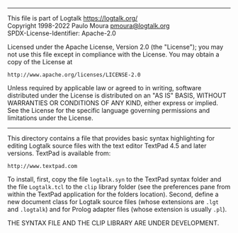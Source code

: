 ________________________________________________________________________

This file is part of Logtalk <https://logtalk.org/>  
Copyright 1998-2022 Paulo Moura <pmoura@logtalk.org>  
SPDX-License-Identifier: Apache-2.0

Licensed under the Apache License, Version 2.0 (the "License");
you may not use this file except in compliance with the License.
You may obtain a copy of the License at

    http://www.apache.org/licenses/LICENSE-2.0

Unless required by applicable law or agreed to in writing, software
distributed under the License is distributed on an "AS IS" BASIS,
WITHOUT WARRANTIES OR CONDITIONS OF ANY KIND, either express or implied.
See the License for the specific language governing permissions and
limitations under the License.
________________________________________________________________________


This directory contains a file that provides basic syntax highlighting 
for editing Logtalk source files with the text editor TextPad 4.5 and 
later versions. TextPad is available from:

	http://www.textpad.com

To install, first, copy the file `logtalk.syn` to the TextPad syntax folder
and the file `Logtalk.tcl` to the `clip` library folder (see the preferences
pane from within the TextPad application for the folders location). Second,
define a new document class for Logtalk source files (whose extensions are
`.lgt` and `.logtalk`) and for Prolog adapter files (whose extension is
usually `.pl`).

THE SYNTAX FILE AND THE CLIP LIBRARY ARE UNDER DEVELOPMENT.
